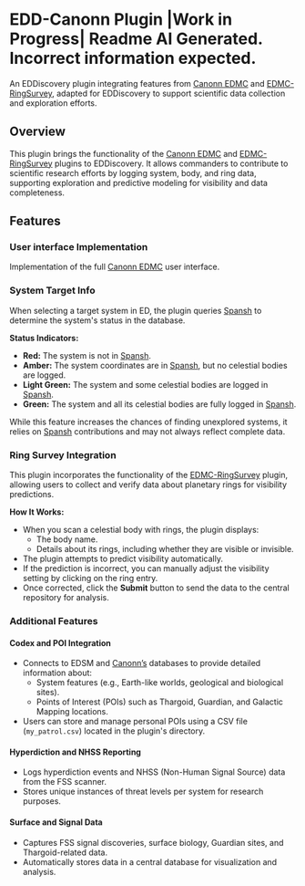 # EDD-Canonn Plugin |Work in Progress| Readme AI Generated. Incorrect information expected.

An EDDiscovery plugin integrating features from [Canonn EDMC](https://github.com/canonn-science/EDMC-Canonn) and [EDMC-RingSurvey](https://github.com/canonn-science/EDMC-RingSurvey), adapted for EDDiscovery to support scientific data collection and exploration efforts.

## Overview
This plugin brings the functionality of the [Canonn EDMC](https://github.com/canonn-science/EDMC-Canonn) and [EDMC-RingSurvey](https://github.com/canonn-science/EDMC-RingSurvey) plugins to EDDiscovery. It allows commanders to contribute to scientific research efforts by logging system, body, and ring data, supporting exploration and predictive modeling for visibility and data completeness.

## Features

### User interface Implementation
Implementation of the full [Canonn EDMC](https://github.com/canonn-science/EDMC-Canonn) user interface.

### System Target Info
When selecting a target system in ED, the plugin queries [Spansh](https://spansh.co.uk/plotter) to determine the system's status in the database.

**Status Indicators:**
- **Red:** The system is not in [Spansh](https://spansh.co.uk/plotter).
- **Amber:** The system coordinates are in [Spansh](https://spansh.co.uk/plotter), but no celestial bodies are logged.
- **Light Green:** The system and some celestial bodies are logged in [Spansh](https://spansh.co.uk/plotter).
- **Green:** The system and all its celestial bodies are fully logged in [Spansh](https://spansh.co.uk/plotter).

While this feature increases the chances of finding unexplored systems, it relies on [Spansh](https://spansh.co.uk/plotter) contributions and may not always reflect complete data.

### Ring Survey Integration
This plugin incorporates the functionality of the [EDMC-RingSurvey](https://github.com/canonn-science/EDMC-RingSurvey) plugin, allowing users to collect and verify data about planetary rings for visibility predictions.

**How It Works:**
- When you scan a celestial body with rings, the plugin displays:
  - The body name.
  - Details about its rings, including whether they are visible or invisible.
- The plugin attempts to predict visibility automatically.
- If the prediction is incorrect, you can manually adjust the visibility setting by clicking on the ring entry.
- Once corrected, click the **Submit** button to send the data to the central repository for analysis.

### Additional Features

#### Codex and POI Integration
- Connects to EDSM and [Canonn’s](https://github.com/canonn-science/EDMC-Canonn) databases to provide detailed information about:
  - System features (e.g., Earth-like worlds, geological and biological sites).
  - Points of Interest (POIs) such as Thargoid, Guardian, and Galactic Mapping locations.
- Users can store and manage personal POIs using a CSV file (`my_patrol.csv`) located in the plugin's directory.

#### Hyperdiction and NHSS Reporting
- Logs hyperdiction events and NHSS (Non-Human Signal Source) data from the FSS scanner.
- Stores unique instances of threat levels per system for research purposes.

#### Surface and Signal Data
- Captures FSS signal discoveries, surface biology, Guardian sites, and Thargoid-related data.
- Automatically stores data in a central database for visualization and analysis.
